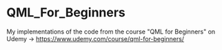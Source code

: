 # QML_For_Beginners
My implementations of the code from the course "QML for Beginners" on Udemy -> https://www.udemy.com/course/qml-for-beginners/
